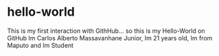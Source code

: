 # hello-world
This is my first interaction with GithHub... so this is my Hello-World on GitHub
Im Carlos Alberto Massavanhane Junior, Im 21 years old, Im from Maputo and Im Student
